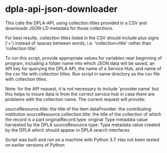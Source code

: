 # dpla-api-json-downloader

This calls the DPLA-API, using collection titles provided in a CSV and downloads JSON-LD metadata for those collections.

For best results, collection titles listed in the CSV should include plus signs ('+') instead of spaces between words, i.e. 'collection+title' rather than 'collection title'. 

To run this script, provide appropriate values for variables near beginning of program, including a folder name into which JSON data will be saved, an API key for querying the DPLA API, the name of a Service Hub, and name of the csv file with collection titles. Run script in same directory as the csv file with collection titles.

Note: for the API request, it is not necessary to include 'provider.name' but this helps to insure data is from the correct service hub in case there are problems with the collection name. The current request will provide:
        
sourceResource.title: the title of the item
dataProvider: the contributing institution
sourceResource.collection.title: the title of the collection of which the record is a part
originalRecord.type: original Type metadata value harvested by the DPLA
sourceResource.type: Type metadata value created by the DPLA which should appear in DPLA search interfaces

Script was built and run on a machine with Python 3.7. Has not been tested on earlier versions of Python
